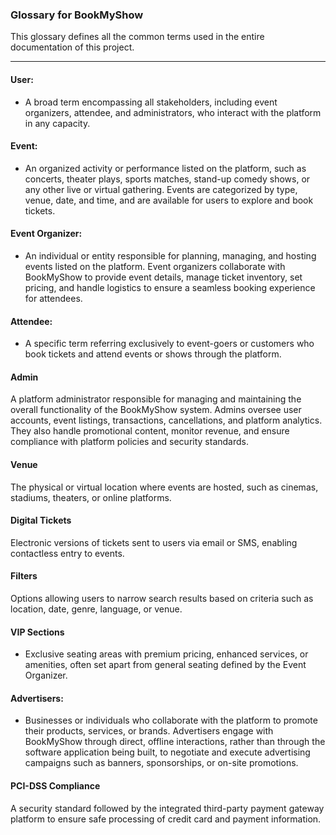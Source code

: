 ### Glossary for **BookMyShow**

This glossary defines all the common terms used in the entire documentation of this project.

---

#### User:

- A broad term encompassing all stakeholders, including event organizers, attendee, and administrators, who interact with the platform in any capacity.

#### Event:

- An organized activity or performance listed on the platform, such as concerts, theater plays, sports matches, stand-up comedy shows, or any other live or virtual gathering. Events are categorized by type, venue, date, and time, and are available for users to explore and book tickets.

#### Event Organizer:

- An individual or entity responsible for planning, managing, and hosting events listed on the platform. Event organizers collaborate with BookMyShow to provide event details, manage ticket inventory, set pricing, and handle logistics to ensure a seamless booking experience for attendees.

#### Attendee:

- A specific term referring exclusively to event-goers or customers who book tickets and attend events or shows through the platform.

#### Admin

A platform administrator responsible for managing and maintaining the overall functionality of the BookMyShow system. Admins oversee user accounts, event listings, transactions, cancellations, and platform analytics. They also handle promotional content, monitor revenue, and ensure compliance with platform policies and security standards.

#### Venue

The physical or virtual location where events are hosted, such as cinemas, stadiums, theaters, or online platforms.

#### Digital Tickets

Electronic versions of tickets sent to users via email or SMS, enabling contactless entry to events.

#### Filters

Options allowing users to narrow search results based on criteria such as location, date, genre, language, or venue.

#### VIP Sections

- Exclusive seating areas with premium pricing, enhanced services, or amenities, often set apart from general seating defined by the Event Organizer.

#### Advertisers:

- Businesses or individuals who collaborate with the platform to promote their products, services, or brands. Advertisers engage with BookMyShow through direct, offline interactions, rather than through the software application being built, to negotiate and execute advertising campaigns such as banners, sponsorships, or on-site promotions.

#### PCI-DSS Compliance

A security standard followed by the integrated third-party payment gateway platform to ensure safe processing of credit card and payment information.
